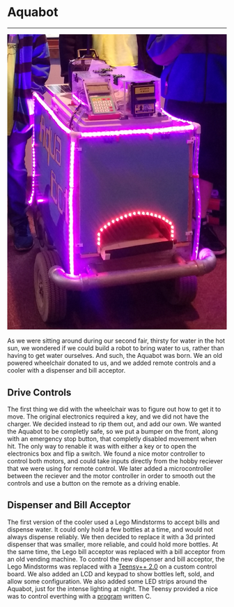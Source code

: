 # Aquabot
---

![Aquabot](img/AquabotEarthday.png)

As we were sitting around during our second fair, thirsty for water in the hot sun, we wondered if we could build a robot to bring water to us, rather than having to get water ourselves. And such, the Aquabot was born. We an old powered wheelchair donated to us, and we added remote controls and a cooler with a dispenser and bill acceptor.

## Drive Controls

The first thing we did with the wheelchair was to figure out how to get it to move. The original electronics required a key, and we did not have the charger. We decided instead to rip them out, and add our own. We wanted the Aquabot to be completly safe, so we put a bumper on the front, along with an emergency stop button, that completly disabled movement when hit. The only way to renable it was with either a key or to open the electronics box and flip a switch. We found a nice motor controller to control both motors, and could take inputs directly from the hobby reciever that we were using for remote control. We later added a microcontroller between the reciever and the motor controller in order to smooth out the controls and use a button on the remote as a driving enable.

## Dispenser and Bill Acceptor

The first version of the cooler used a Lego Mindstorms to accept bills and dispense water. It could only hold a few bottles at a time, and would not always dispense reliably. We then decided to replace it with a 3d printed dispenser that was smaller, more reliable, and could hold more bottles. At the same time, the Lego bill acceptor was replaced with a bill acceptor from an old vending machine. To control the new dispenser and bill acceptor, the Lego Mindstorms was replaced with a [Teensy++ 2.0](http://www.pjrc.com/store/teensypp.html) on a custom control board. We also added an LCD and keypad to show bottles left, sold, and allow some configuration. We also added some LED strips around the Aquabot, just for the intense lighting at night. The Teensy provided a nice was to control everthing with a [program](https://github.com/Robostorm/Aquabot-Main) written C.
